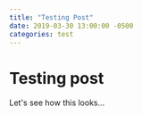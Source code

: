 ```yaml
---
title: "Testing Post"
date: 2019-03-30 13:00:00 -0500
categories: test
---
```

# Testing post

Let's see how this looks...

